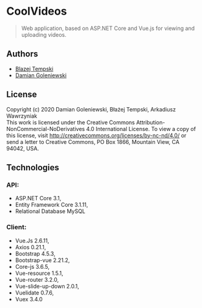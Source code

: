 # CoolVideos
> Web application, based on ASP.NET Core and Vue.js for viewing and uploading videos.

## Authors
* [Blazej Tempski](https://github.com/jaheyy)
* [Damian Goleniewski](https://github.com/dgoleniewski)

## License
Copyright (c) 2020 Damian Goleniewski, Błażej Tempski, Arkadiusz Wawrzyniak  
This work is licensed under the Creative Commons Attribution-NonCommercial-NoDerivatives 4.0 International License. To view a copy of this license, visit http://creativecommons.org/licenses/by-nc-nd/4.0/ or send a letter to Creative Commons, PO Box 1866, Mountain View, CA 94042, USA.

## Technologies
### API:
* ASP.NET Core 3.1,
* Entity Framework Core 3.1.11,
* Relational Database MySQL

### Client:
* Vue.Js 2.6.11,
* Axios 0.21.1,
* Bootstrap 4.5.3,
* Bootstrap-vue 2.21.2,
* Core-js 3.6.5,
* Vue-resource 1.5.1,
* Vue-router 3.2.0,
* Vue-slide-up-down 2.0.1,
* Vuelidate 0.7.6,
* Vuex 3.4.0
